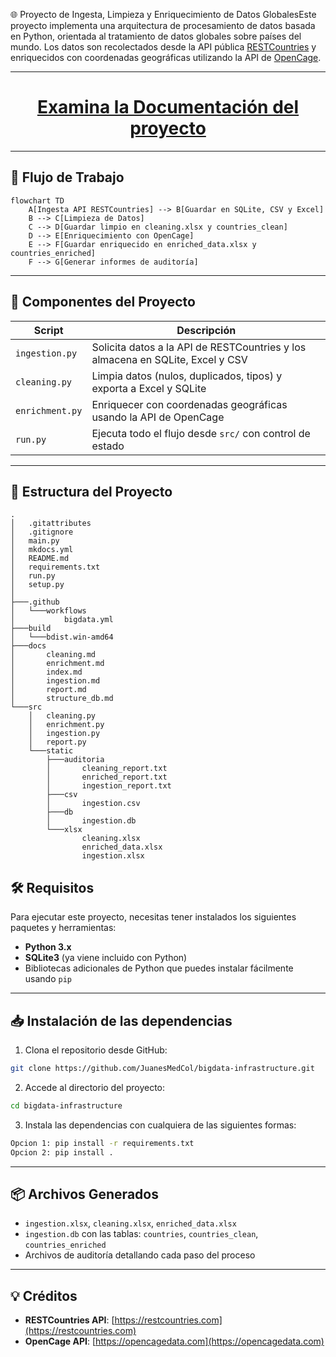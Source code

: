 🌐 Proyecto de Ingesta, Limpieza y Enriquecimiento de Datos GlobalesEste proyecto implementa una arquitectura de procesamiento de datos basada en Python, orientada al tratamiento de datos globales sobre países del mundo. Los datos son recolectados desde la API pública [RESTCountries](https://restcountries.com/v3.1/all) y enriquecidos con coordenadas geográficas utilizando la API de [OpenCage](https://opencagedata.com/).

---

<h1 align="center"><a href="https://juanesmedcol.github.io/bigdata-infrastructure/">Examina la Documentación del proyecto</a></h1>

---

## 🚀 Flujo de Trabajo

```mermaid
flowchart TD
    A[Ingesta API RESTCountries] --> B[Guardar en SQLite, CSV y Excel]
    B --> C[Limpieza de Datos]
    C --> D[Guardar limpio en cleaning.xlsx y countries_clean]
    D --> E[Enriquecimiento con OpenCage]
    E --> F[Guardar enriquecido en enriched_data.xlsx y countries_enriched]
    F --> G[Generar informes de auditoría]
```

---

## 🧩 Componentes del Proyecto

| Script            | Descripción                                                                   |
| ----------------- | ------------------------------------------------------------------------------ |
| `ingestion.py`  | Solicita datos a la API de RESTCountries y los almacena en SQLite, Excel y CSV |
| `cleaning.py`   | Limpia datos (nulos, duplicados, tipos) y exporta a Excel y SQLite             |
| `enrichment.py` | Enriquecer con coordenadas geográficas usando la API de OpenCage              |
| `run.py`        | Ejecuta todo el flujo desde `src/` con control de estado                     |

---

## 📁 Estructura del Proyecto

```
.
│   .gitattributes
│   .gitignore
│   main.py
│   mkdocs.yml
│   README.md
│   requirements.txt
│   run.py
│   setup.py
│
├───.github
│   └───workflows
│           bigdata.yml
├───build
│   └───bdist.win-amd64
├───docs
│       cleaning.md
│       enrichment.md
│       index.md
│       ingestion.md
│       report.md
│       structure_db.md
└───src
    │   cleaning.py
    │   enrichment.py
    │   ingestion.py
    │   report.py
    └───static
        ├───auditoria
        │       cleaning_report.txt
        │       enriched_report.txt
        │       ingestion_report.txt
        ├───csv
        │       ingestion.csv
        ├───db
        │       ingestion.db
        └───xlsx
                cleaning.xlsx
                enriched_data.xlsx
                ingestion.xlsx
```

## 🛠️ **Requisitos**

Para ejecutar este proyecto, necesitas tener instalados los siguientes paquetes y herramientas:

* **Python 3.x**
* **SQLite3** (ya viene incluido con Python)
* Bibliotecas adicionales de Python que puedes instalar fácilmente usando `pip`

---

## 📥 **Instalación de las dependencias**

1. Clona el repositorio desde GitHub:

```bash
git clone https://github.com/JuanesMedCol/bigdata-infrastructure.git
```

2. Accede al directorio del proyecto:

```bash
cd bigdata-infrastructure
```

3. Instala las dependencias con cualquiera de las siguientes formas:

```bash
Opcion 1: pip install -r requirements.txt
Opcion 2: pip install .
```

---

## 📦 Archivos Generados

- `ingestion.xlsx`, `cleaning.xlsx`, `enriched_data.xlsx`
- `ingestion.db` con las tablas: `countries`, `countries_clean`, `countries_enriched`
- Archivos de auditoría detallando cada paso del proceso

---

## 💡 Créditos

- **RESTCountries API**: [https://restcountries.com](https://restcountries.com)
- **OpenCage API**: [https://opencagedata.com](https://opencagedata.com)
